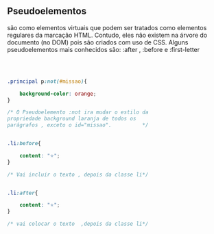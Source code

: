 
 ## Pseudoelementos 
 
<p>são como elementos virtuais que podem ser tratados como elementos regulares da marcação HTML. Contudo, eles não existem na árvore do documento (no DOM) pois são criados com uso de CSS. Alguns pseudoelementos mais conhecidos são: :after , :before e :first-letter </p> <br>

```css

.principal p:not(#missao){

    background-color: orange;
}

/* O Pseudoelemento :not ira mudar o estilo da
propriedade background laranja de todos os
parágrafos , exceto o id="missao".          */

```

```css

.li:before{

    content: "⭐";
}

/* Vai incluir o texto , depois da classe li*/

```

```css

.li:after{

    content: "⭐";
}

/* vai colocar o texto  ,depois da classe li*/

```

